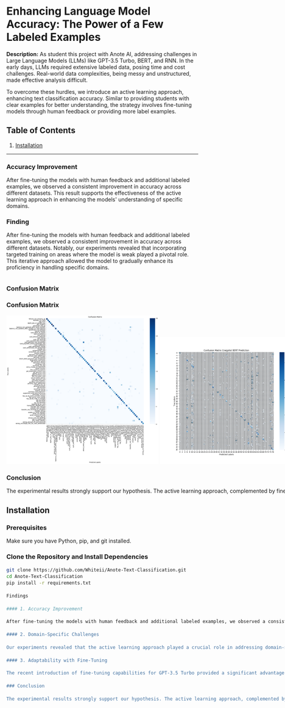 # Enhancing Language Model Accuracy: The Power of a Few Labeled Examples

**Description:**
As student this project with Anote AI, addressing challenges in Large Language Models (LLMs) like GPT-3.5 Turbo, BERT, and RNN. In the early days, LLMs required extensive labeled data, posing time and cost challenges. Real-world data complexities, being messy and unstructured, made effective analysis difficult.

To overcome these hurdles, we introduce an active learning approach, enhancing text classification accuracy. Similar to providing students with clear examples for better understanding, the strategy involves fine-tuning models through human feedback or providing more label examples.



## Table of Contents

1. [Installation](#installation)
---

### Accuracy Improvement
After fine-tuning the models with human feedback and additional labeled examples, we observed a consistent improvement in accuracy across different datasets. This result supports the effectiveness of the active learning approach in enhancing the models' understanding of specific domains.

### Finding
After fine-tuning the models with human feedback and additional labeled examples, we observed a consistent improvement in accuracy across different datasets. Notably, our experiments revealed that incorporating targeted training on areas where the model is weak played a pivotal role. This iterative approach allowed the model to gradually enhance its proficiency in handling specific domains.

<div style="display: flex; justify-content: space-between;">

  <div style="text-align: left;">

### Confusion Matrix

### Confusion Matrix

<img src="https://github.com/Whiteii/Anote-Text-Classification/blob/main/Banking%20Dataset/GPT3.5_Turbo/Evaluation/Confusion%20Matrix%20for%20Banking%20GPT3.5_Turbo%20Prediction.png" width="400">
<img src="https://github.com/Whiteii/Anote-Text-Classification/blob/main/Banking%20Dataset/BERT/Evaluation/Confusion%20Matrix%20for%20Banking%20BERT%20Prediction.png" width="400">
<img src="https://github.com/Whiteii/Anote-Text-Classification/blob/main/Banking%20Dataset/RNN/evaluation/Confusion_Matrix_Banking_Label_RNN.JPG" width="400">










### Conclusion

The experimental results strongly support our hypothesis. The active learning approach, complemented by fine-tuning capabilities, demonstrated remarkable effectiveness in overcoming challenges associated with LLMs, ultimately leading to improved accuracy and domain-specific proficiency.



















## Installation

### Prerequisites

Make sure you have Python, pip, and git installed.

### Clone the Repository and Install Dependencies

```bash
git clone https://github.com/Whiteii/Anote-Text-Classification.git
cd Anote-Text-Classification
pip install -r requirements.txt

Findings

#### 1. Accuracy Improvement

After fine-tuning the models with human feedback and additional labeled examples, we observed a consistent improvement in accuracy across different datasets. This result supports the effectiveness of the active learning approach in enhancing the models' understanding of specific domains.

#### 2. Domain-Specific Challenges

Our experiments revealed that the active learning approach played a crucial role in addressing domain-specific challenges. The models exhibited increased proficiency in handling intricacies associated with complicated categories in text classification.

#### 3. Adaptability with Fine-Tuning

The recent introduction of fine-tuning capabilities for GPT-3.5 Turbo provided a significant advantage. It allowed us to tailor the models to specific use cases, showcasing the adaptability and customization potential of our approach.

### Conclusion

The experimental results strongly support our hypothesis. The active learning approach, complemented by fine-tuning capabilities, demonstrated remarkable effectiveness in overcoming challenges associated with LLMs, ultimately leading to improved accuracy and domain-specific proficiency.


